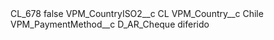 <?xml version="1.0" encoding="UTF-8"?>
<CustomMetadata xmlns="http://soap.sforce.com/2006/04/metadata" xmlns:xsi="http://www.w3.org/2001/XMLSchema-instance" xmlns:xsd="http://www.w3.org/2001/XMLSchema">
    <label>CL_678</label>
    <protected>false</protected>
    <values>
        <field>VPM_CountryISO2__c</field>
        <value xsi:type="xsd:string">CL</value>
    </values>
    <values>
        <field>VPM_Country__c</field>
        <value xsi:type="xsd:string">Chile</value>
    </values>
    <values>
        <field>VPM_PaymentMethod__c</field>
        <value xsi:type="xsd:string">D_AR_Cheque diferido</value>
    </values>
</CustomMetadata>
